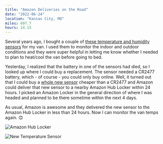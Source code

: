 ```yaml
---
title: "Amazon Deliveries on the Road"
date: "2022-06-24"
location: "Kansas City, MO"
miles: 697.7
hours: 14.15
---
```


Several years ago, I bought a couple of [these temperature and humidity sensors](https://www.amazon.com/SensorPush-Wireless-Thermometer-Hygrometer-Android/dp/B01AEQ9X9I) for my van. I used them to monitor the indoor and outdoor conditions and they were super helpful in letting me know whether I needed to plan to heat/cool the van before going to bed.

Yesterday, I realized that the battery in one of the sensors had died, so I looked up where I could buy a replacement. The sensor needed a CR2477 battery, which - of course - you could only buy online. Well, it turned out that I could buy a [whole new sensor](https://www.amazon.com/dp/B07R586J37) cheaper than a CR2477 and Amazon could deliver that new sensor to a nearby Amazon Hub Locker within 24 hours. I picked an Amazon Locker in the general direction of where I was headed and planned to be there sometime within the next 4 days.

As usual, Amazon is awesome and they delivered the new sensor to the Amazon Hub Locker in less than 24 hours. Now I can monitor the van temps again. 😊

![Amazon Hub Locker](/images/amazon-locker.png)

![New Temperature Sensor](/images/temp-sensor.png)
